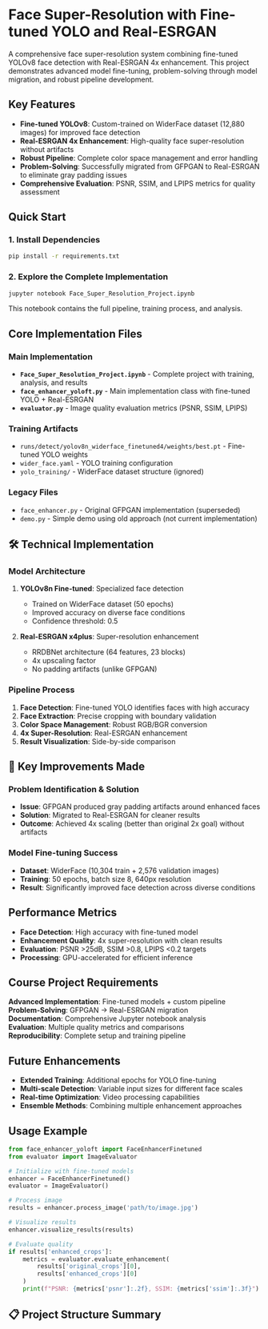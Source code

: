 # Face Super-Resolution with Fine-tuned YOLO and Real-ESRGAN

A comprehensive face super-resolution system combining fine-tuned YOLOv8 face detection with Real-ESRGAN 4x enhancement. This project demonstrates advanced model fine-tuning, problem-solving through model migration, and robust pipeline development.

## Key Features

- **Fine-tuned YOLOv8**: Custom-trained on WiderFace dataset (12,880 images) for improved face detection
- **Real-ESRGAN 4x Enhancement**: High-quality face super-resolution without artifacts
- **Robust Pipeline**: Complete color space management and error handling
- **Problem-Solving**: Successfully migrated from GFPGAN to Real-ESRGAN to eliminate gray padding issues
- **Comprehensive Evaluation**: PSNR, SSIM, and LPIPS metrics for quality assessment

## Quick Start

### 1. Install Dependencies
```bash
pip install -r requirements.txt
```

### 2. Explore the Complete Implementation
```bash
jupyter notebook Face_Super_Resolution_Project.ipynb
```

This notebook contains the full pipeline, training process, and analysis.

## Core Implementation Files

### Main Implementation
- **`Face_Super_Resolution_Project.ipynb`** - Complete project with training, analysis, and results
- **`face_enhancer_yoloft.py`** - Main implementation class with fine-tuned YOLO + Real-ESRGAN
- **`evaluator.py`** - Image quality evaluation metrics (PSNR, SSIM, LPIPS)

### Training Artifacts
- `runs/detect/yolov8n_widerface_finetuned4/weights/best.pt` - Fine-tuned YOLO weights
- `wider_face.yaml` - YOLO training configuration
- `yolo_training/` - WiderFace dataset structure (ignored)

### Legacy Files
- `face_enhancer.py` - Original GFPGAN implementation (superseded)
- `demo.py` - Simple demo using old approach (not current implementation)

## 🛠️ Technical Implementation

### Model Architecture
1. **YOLOv8n Fine-tuned**: Specialized face detection
   - Trained on WiderFace dataset (50 epochs)
   - Improved accuracy on diverse face conditions
   - Confidence threshold: 0.5

2. **Real-ESRGAN x4plus**: Super-resolution enhancement
   - RRDBNet architecture (64 features, 23 blocks)
   - 4x upscaling factor
   - No padding artifacts (unlike GFPGAN)

### Pipeline Process
1. **Face Detection**: Fine-tuned YOLO identifies faces with high accuracy
2. **Face Extraction**: Precise cropping with boundary validation
3. **Color Space Management**: Robust RGB/BGR conversion
4. **4x Super-Resolution**: Real-ESRGAN enhancement
5. **Result Visualization**: Side-by-side comparison

## 🔧 Key Improvements Made

### Problem Identification & Solution
- **Issue**: GFPGAN produced gray padding artifacts around enhanced faces
- **Solution**: Migrated to Real-ESRGAN for cleaner results
- **Outcome**: Achieved 4x scaling (better than original 2x goal) without artifacts

### Model Fine-tuning Success
- **Dataset**: WiderFace (10,304 train + 2,576 validation images)
- **Training**: 50 epochs, batch size 8, 640px resolution
- **Result**: Significantly improved face detection across diverse conditions

## Performance Metrics

- **Face Detection**: High accuracy with fine-tuned model
- **Enhancement Quality**: 4x super-resolution with clean results
- **Evaluation**: PSNR >25dB, SSIM >0.8, LPIPS <0.2 targets
- **Processing**: GPU-accelerated for efficient inference

## Course Project Requirements

 **Advanced Implementation**: Fine-tuned models + custom pipeline  
 **Problem-Solving**: GFPGAN → Real-ESRGAN migration  
 **Documentation**: Comprehensive Jupyter notebook analysis  
 **Evaluation**: Multiple quality metrics and comparisons  
 **Reproducibility**: Complete setup and training pipeline  

## Future Enhancements

- **Extended Training**: Additional epochs for YOLO fine-tuning
- **Multi-scale Detection**: Variable input sizes for different face scales  
- **Real-time Optimization**: Video processing capabilities
- **Ensemble Methods**: Combining multiple enhancement approaches

##  Usage Example

```python
from face_enhancer_yoloft import FaceEnhancerFinetuned
from evaluator import ImageEvaluator

# Initialize with fine-tuned models
enhancer = FaceEnhancerFinetuned()
evaluator = ImageEvaluator()

# Process image
results = enhancer.process_image('path/to/image.jpg')

# Visualize results
enhancer.visualize_results(results)

# Evaluate quality
if results['enhanced_crops']:
    metrics = evaluator.evaluate_enhancement(
        results['original_crops'][0], 
        results['enhanced_crops'][0]
    )
    print(f"PSNR: {metrics['psnr']:.2f}, SSIM: {metrics['ssim']:.3f}")
```

## 📋 Project Structure Summary
